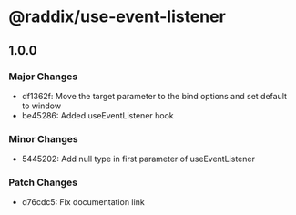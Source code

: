 # @raddix/use-event-listener

## 1.0.0

### Major Changes

- df1362f: Move the target parameter to the bind options and set default to window
- be45286: Added useEventListener hook

### Minor Changes

- 5445202: Add null type in first parameter of useEventListener

### Patch Changes

- d76cdc5: Fix documentation link
